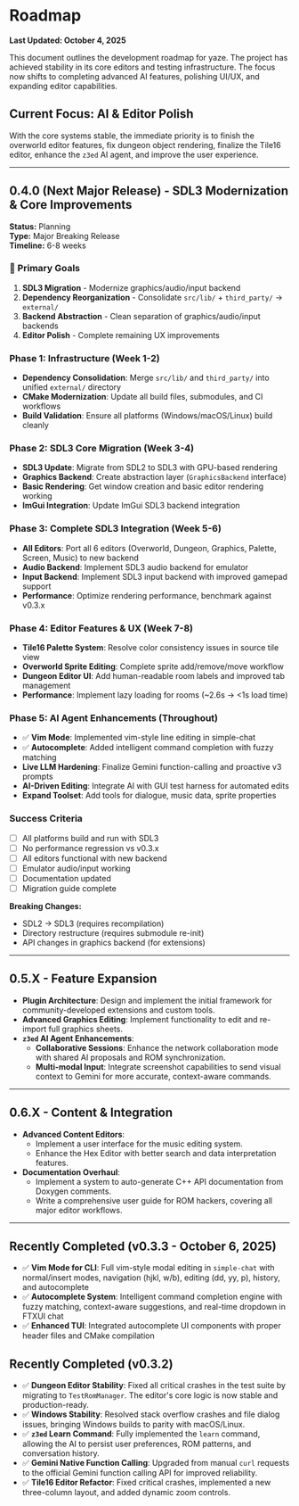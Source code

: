 # Roadmap

**Last Updated: October 4, 2025**

This document outlines the development roadmap for yaze. The project has achieved stability in its core editors and testing infrastructure. The focus now shifts to completing advanced AI features, polishing UI/UX, and expanding editor capabilities.

## Current Focus: AI & Editor Polish

With the core systems stable, the immediate priority is to finish the overworld editor features, fix dungeon object rendering, finalize the Tile16 editor, enhance the `z3ed` AI agent, and improve the user experience.

---

## 0.4.0 (Next Major Release) - SDL3 Modernization & Core Improvements

**Status:** Planning  
**Type:** Major Breaking Release  
**Timeline:** 6-8 weeks

### 🎯 Primary Goals

1. **SDL3 Migration** - Modernize graphics/audio/input backend
2. **Dependency Reorganization** - Consolidate `src/lib/` + `third_party/` → `external/`
3. **Backend Abstraction** - Clean separation of graphics/audio/input backends
4. **Editor Polish** - Complete remaining UX improvements

### Phase 1: Infrastructure (Week 1-2)
-   **Dependency Consolidation**: Merge `src/lib/` and `third_party/` into unified `external/` directory
-   **CMake Modernization**: Update all build files, submodules, and CI workflows
-   **Build Validation**: Ensure all platforms (Windows/macOS/Linux) build cleanly

### Phase 2: SDL3 Core Migration (Week 3-4)
-   **SDL3 Update**: Migrate from SDL2 to SDL3 with GPU-based rendering
-   **Graphics Backend**: Create abstraction layer (`GraphicsBackend` interface)
-   **Basic Rendering**: Get window creation and basic editor rendering working
-   **ImGui Integration**: Update ImGui SDL3 backend integration

### Phase 3: Complete SDL3 Integration (Week 5-6)
-   **All Editors**: Port all 6 editors (Overworld, Dungeon, Graphics, Palette, Screen, Music) to new backend
-   **Audio Backend**: Implement SDL3 audio backend for emulator
-   **Input Backend**: Implement SDL3 input backend with improved gamepad support
-   **Performance**: Optimize rendering performance, benchmark against v0.3.x

### Phase 4: Editor Features & UX (Week 7-8)
-   **Tile16 Palette System**: Resolve color consistency issues in source tile view
-   **Overworld Sprite Editing**: Complete sprite add/remove/move workflow
-   **Dungeon Editor UI**: Add human-readable room labels and improved tab management
-   **Performance**: Implement lazy loading for rooms (~2.6s → <1s load time)

### Phase 5: AI Agent Enhancements (Throughout)
-   ✅ **Vim Mode**: Implemented vim-style line editing in simple-chat
-   ✅ **Autocomplete**: Added intelligent command completion with fuzzy matching
-   **Live LLM Hardening**: Finalize Gemini function-calling and proactive v3 prompts
-   **AI-Driven Editing**: Integrate AI with GUI test harness for automated edits
-   **Expand Toolset**: Add tools for dialogue, music data, sprite properties

### Success Criteria
- [ ] All platforms build and run with SDL3
- [ ] No performance regression vs v0.3.x
- [ ] All editors functional with new backend
- [ ] Emulator audio/input working
- [ ] Documentation updated
- [ ] Migration guide complete

**Breaking Changes:**
- SDL2 → SDL3 (requires recompilation)
- Directory restructure (requires submodule re-init)
- API changes in graphics backend (for extensions)

---

## 0.5.X - Feature Expansion

-   **Plugin Architecture**: Design and implement the initial framework for community-developed extensions and custom tools.
-   **Advanced Graphics Editing**: Implement functionality to edit and re-import full graphics sheets.
-   **`z3ed` AI Agent Enhancements**:
    -   **Collaborative Sessions**: Enhance the network collaboration mode with shared AI proposals and ROM synchronization.
    -   **Multi-modal Input**: Integrate screenshot capabilities to send visual context to Gemini for more accurate, context-aware commands.

---

## 0.6.X - Content & Integration

-   **Advanced Content Editors**:
    -   Implement a user interface for the music editing system.
    -   Enhance the Hex Editor with better search and data interpretation features.
-   **Documentation Overhaul**:
    -   Implement a system to auto-generate C++ API documentation from Doxygen comments.
    -   Write a comprehensive user guide for ROM hackers, covering all major editor workflows.

---

## Recently Completed (v0.3.3 - October 6, 2025)

-   ✅ **Vim Mode for CLI**: Full vim-style modal editing in `simple-chat` with normal/insert modes, navigation (hjkl, w/b), editing (dd, yy, p), history, and autocomplete
-   ✅ **Autocomplete System**: Intelligent command completion engine with fuzzy matching, context-aware suggestions, and real-time dropdown in FTXUI chat
-   ✅ **Enhanced TUI**: Integrated autocomplete UI components with proper header files and CMake compilation

## Recently Completed (v0.3.2)

-   ✅ **Dungeon Editor Stability**: Fixed all critical crashes in the test suite by migrating to `TestRomManager`. The editor's core logic is now stable and production-ready.
-   ✅ **Windows Stability**: Resolved stack overflow crashes and file dialog issues, bringing Windows builds to parity with macOS/Linux.
-   ✅ **`z3ed` Learn Command**: Fully implemented the `learn` command, allowing the AI to persist user preferences, ROM patterns, and conversation history.
-   ✅ **Gemini Native Function Calling**: Upgraded from manual `curl` requests to the official Gemini function calling API for improved reliability.
-   ✅ **Tile16 Editor Refactor**: Fixed critical crashes, implemented a new three-column layout, and added dynamic zoom controls.

